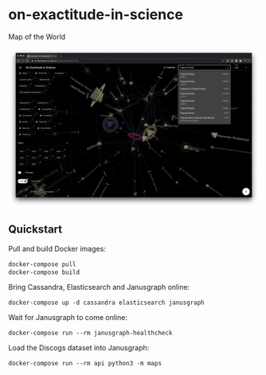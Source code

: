 # on-exactitude-in-science
Map of the World

<img src="screenshot.png" />

## Quickstart

Pull and build Docker images:

```
docker-compose pull
docker-compose build
```

Bring Cassandra, Elasticsearch and Janusgraph online:

```
docker-compose up -d cassandra elasticsearch janusgraph
```

Wait for Janusgraph to come online:

```
docker-compose run --rm janusgraph-healthcheck
```

Load the Discogs dataset into Janusgraph:

```
docker-compose run --rm api python3 -m maps
```

